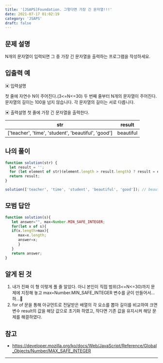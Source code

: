 ```yaml
---
title: '[JSAPS]Foundation. 그렇다면 가장 긴 문자열!!!'
date: 2021-07-17 01:02:19
category: 'JSAPS'
draft: false
---
```

## 문제 설명

N개의 문자열이 입력되면 그 중 가장 긴 문자열을 출력하는 프로그램을 작성하세요.

## 입출력 예

▣ 입력설명

첫 줄에 자연수 N이 주어진다.(3<=N<=30)
두 번째 줄부터 N개의 문자열이 주어진다. 문자열의 길이는 100을 넘지 않습니다. 각 문자열의 길이는 서로 다릅니다.

▣ 출력설명
첫 줄에 가장 긴 문자열을 출력한다.

| str                                                 | result    |
| --------------------------------------------------- | --------- |
| ['teacher', 'time', 'student', 'beautiful', 'good'] | beautiful |

## 나의 풀이

```javascript
function solution(str) {
  let result = '';
  for (let element of str)(element.length > result.length) ? result = element : result;
  return result;
}

solution(['teacher', 'time', 'student', 'beautiful', 'good']); // beautiful
```

## 모범 답안

```javascript
function solution(s){  
   let answer="", max=Number.MIN_SAFE_INTEGER;
   for(let x of s){
   if(x.length>max){
      max=x.length;
      answer=x;
      }
   }
   return answer;
}
```



## 알게 된 것

1. 내가 진짜 이 형 이렇게 풀 줄 알았다. 아니 본인이 직접 범위(3<=N<=30)까지 문제에 지정해 놓고 max=Number.MIN_SAFE_INTEGER 변수를 굳이 만들어서...하...🔫
2. for of 문을 통해 아규먼트로 전달받은 배열의 각 요소를 뽑아 길이를 비교하여 크면 변수 result의 값을 해당 값으로 초기화 하였고, 작다면 기존 값을 유지시켜 해당 문제를 해결하였다.

## 참고

* https://developer.mozilla.org/ko/docs/Web/JavaScript/Reference/Global_Objects/Number/MAX_SAFE_INTEGER

---

